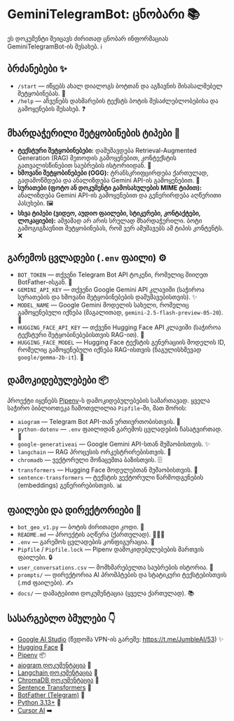 # GeminiTelegramBot: ცნობარი 📚

ეს დოკუმენტი შეიცავს ძირითად ცნობარ ინფორმაციას GeminiTelegramBot-ის შესახებ. ℹ️

## ბრძანებები ✨

- `/start` — იწყებს ახალ დიალოგს ბოტთან და აგზავნის მისასალმებელ შეტყობინებას. 👋
- `/help` — აჩვენებს დახმარების ტექსტს ბოტის შესაძლებლობებისა და გამოყენების შესახებ. ❓

## მხარდაჭერილი შეტყობინების ტიპები 📩

- **ტექსტური შეტყობინებები:** დამუშავდება Retrieval-Augmented Generation (RAG) მეთოდის გამოყენებით, კონტექსტის გათვალისწინებით საუბრების ისტორიიდან. 💬
- **ხმოვანი შეტყობინებები (OGG):** ტრანსკრიფცირდება ქართულად, გადამოწმდება და ანალიზდება Gemini API-ის გამოყენებით. 🎤
- **სურათები (ფოტო ან დოკუმენტი გამოსახულების MIME ტიპით):** ანალიზდება Gemini API-ის გამოყენებით და გენერირდება აღწერითი პასუხები. 🖼️
- **სხვა ტიპები (ვიდეო, აუდიო ფაილები, სტიკერები, კონტაქტები, ლოკაციები):** ამჟამად არ არის სრულად მხარდაჭერილი. ბოტი გამოგიგზავნით შეტყობინებას, რომ ვერ ამუშავებს ამ ტიპის კონტენტს. ❌

## გარემოს ცვლადები (`.env` ფაილი) ⚙️

- `BOT_TOKEN` — თქვენი Telegram Bot API ტოკენი, რომელიც მიიღეთ BotFather-ისგან. 🔑
- `GEMINI_API_KEY` — თქვენი Google Gemini API კლავიში (საჭიროა სურათების და ხმოვანი შეტყობინებების დამუშავებისთვის). ✨
- `MODEL_NAME` — Google Gemini მოდელის სახელი, რომელიც გამოყენებული იქნება (მაგალითად, `gemini-2.5-flash-preview-05-20`). 🧠
- `HUGGING_FACE_API_KEY` — თქვენი Hugging Face API კლავიში (საჭიროა ტექსტური შეტყობინებებისთვის RAG-ით). 🤗
- `HUGGING_FACE_MODEL` — Hugging Face ტექსტის გენერაციის მოდელის ID, რომელიც გამოყენებული იქნება RAG-ისთვის (ნაგულისხმევად `google/gemma-2b-it`). 🤖

## დამოკიდებულებები 📦

პროექტი იყენებს [Pipenv](https://pipenv.pypa.io/en/latest/)-ს დამოკიდებულებების სამართავად. ყველა საჭირო ბიბლიოთეკა ჩამოთვლილია `Pipfile`-ში, მათ შორის:

- `aiogram` — Telegram Bot API-თან ურთიერთობისთვის. 📱
- `python-dotenv` — `.env` ფაილიდან გარემოს ცვლადების ჩასატვირთად. 📄
- `google-generativeai` — Google Gemini API-სთან მუშაობისთვის. ✨
- `langchain` — RAG პროცესის ორკესტრირებისთვის. 🔗
- `chromadb` — ვექტორული მონაცემთა ბაზისთვის. 🗄️
- `transformers` — Hugging Face მოდელებთან მუშაობისთვის. 🤗
- `sentence-transformers` — ტექსტის ვექტორული წარმოდგენების (embeddings) გენერირებისთვის. 📊

## ფაილები და დირექტორიები 📁

- `bot_geo_v1.py` — ბოტის ძირითადი კოდი. 🐍
- `README.md` — პროექტის აღწერა (ქართულად). 📖🇬🇪
- `.env` — გარემოს ცვლადების კონფიგურაცია. 🔑
- `Pipfile` / `Pipfile.lock` — Pipenv დამოკიდებულებების მართვის ფაილები. 🔒
- `user_conversations.csv` — მომხმარებელთა საუბრების ისტორია. 💾
- `prompts/` — დირექტორია AI პრომპტების და სტატიკური ტექსტებისთვის (.md ფაილები). ✍️
- `docs/` — დამატებითი დოკუმენტაცია (ყველა ქართულად). 📚

## სასარგებლო ბმულები 👇

- [Google AI Studio](https://aistudio.google.com/) (წვდომა VPN-ის გარეშე: https://t.me/JumbleAI/53) ✨
- [Hugging Face](https://huggingface.co/) 🤗
- [Pipenv](https://pipenv.pypa.io/en/latest/) 📦
- [aiogram დოკუმენტაცია](https://docs.aiogram.dev/en/latest/) 📖
- [Langchain დოკუმენტაცია](https://python.langchain.com/v0.1/docs/) 📖
- [ChromaDB დოკუმენტაცია](https://docs.trychroma.com/) 📖
- [Sentence Transformers](https://www.sbert.net/) 📖
- [BotFather (Telegram)](https://core.telegram.org/bots#botfather) 🤖
- [Python 3.13+](https://www.python.org/downloads/) 🐍
- [Cursor AI](https://www.cursor.com/) ➡️
